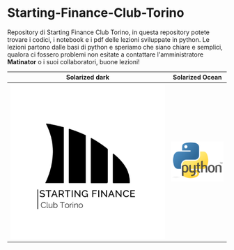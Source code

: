 # Starting-Finance-Club-Torino
Repository di Starting Finance Club Torino, in questa repository potete trovare i codici, i notebook e i pdf delle lezioni sviluppate in python. 
Le lezioni partono dalle basi di python e speriamo che siano chiare e semplici, qualora ci fossero problemi non esitate a contattare l'amministratore **Matinator** o i suoi collaboratori, buone lezioni!

Solarized dark             |  Solarized Ocean
:-------------------------:|:-------------------------:
![](img/starting_finance_club_torino_logo.jpg)  |  ![](img/Python_logo_large.png)